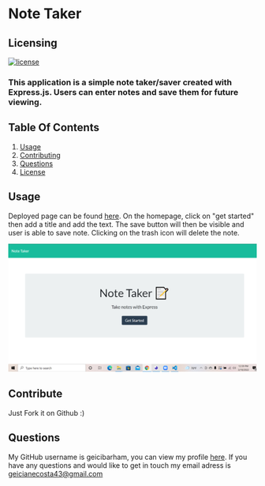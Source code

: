 
# Note Taker 

## Licensing

[![license](https://img.shields.io/badge/license-MIT-success)](https://opensource.org/licenses/MIT)


### This application is a simple note taker/saver created with Express.js. Users can enter notes and save them for future viewing.
    
## Table Of Contents


1. [Usage](#usage)
2. [Contributing](#contributing)
3. [Questions](#questions)
3. [License](#license)
    

    
## Usage
    
Deployed page can be found [here](https://boiling-fortress-30387.herokuapp.com/).
On the homepage, click on "get started" then add a title and add the text. The save button will then be visible and user is able to save note. Clicking on the trash icon will delete the note.

![alt-text](https://github.com/geicibarham/Note_Taker/blob/main/screenshot/Screenshot%20(64).png)

    
## Contribute
    
Just Fork it on Github :)
    
## Questions 
    
My GitHub username is geicibarham, you can view my profile [here](https://github.com/geicibarham/).
If you have any questions and would like to get in touch my email adress is geicianecosta43@gmail.com
    
    
  
        
